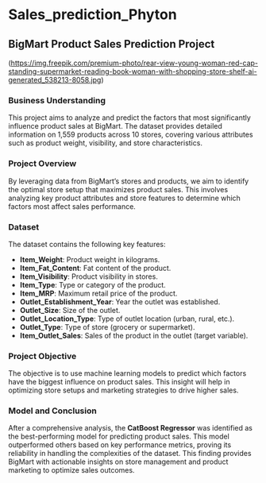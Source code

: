 # Sales_prediction_Phyton

## BigMart Product Sales Prediction Project
(https://img.freepik.com/premium-photo/rear-view-young-woman-red-cap-standing-supermarket-reading-book-woman-with-shopping-store-shelf-ai-generated_538213-8058.jpg)
### Business Understanding
This project aims to analyze and predict the factors that most significantly influence product sales at BigMart. The dataset provides detailed information on 1,559 products across 10 stores, covering various attributes such as product weight, visibility, and store characteristics.

### Project Overview
By leveraging data from BigMart’s stores and products, we aim to identify the optimal store setup that maximizes product sales. This involves analyzing key product attributes and store features to determine which factors most affect sales performance.

### Dataset
The dataset contains the following key features:
- **Item_Weight**: Product weight in kilograms.
- **Item_Fat_Content**: Fat content of the product.
- **Item_Visibility**: Product visibility in stores.
- **Item_Type**: Type or category of the product.
- **Item_MRP**: Maximum retail price of the product.
- **Outlet_Establishment_Year**: Year the outlet was established.
- **Outlet_Size**: Size of the outlet.
- **Outlet_Location_Type**: Type of outlet location (urban, rural, etc.).
- **Outlet_Type**: Type of store (grocery or supermarket).
- **Item_Outlet_Sales**: Sales of the product in the outlet (target variable).

### Project Objective
The objective is to use machine learning models to predict which factors have the biggest influence on product sales. This insight will help in optimizing store setups and marketing strategies to drive higher sales.

### Model and Conclusion
After a comprehensive analysis, the **CatBoost Regressor** was identified as the best-performing model for predicting product sales. This model outperformed others based on key performance metrics, proving its reliability in handling the complexities of the dataset. This finding provides BigMart with actionable insights on store management and product marketing to optimize sales outcomes.
